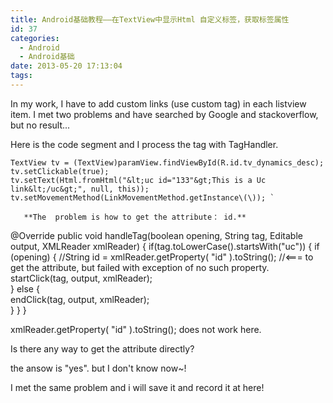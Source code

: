 ```yaml
---
title: Android基础教程——在TextView中显示Html 自定义标签，获取标签属性
id: 37
categories:
  - Android
  - Android基础
date: 2013-05-20 17:13:04
tags:
---
```


In my work, I have to add custom links (use custom tag) in each listview item. I met two problems and have searched by Google and stackoverflow, but no result...

Here is the code segment and I process the tag with TagHandler.

    TextView tv = (TextView)paramView.findViewById(R.id.tv_dynamics_desc);
    tv.setClickable(true);
    tv.setText(Html.fromHtml("&lt;uc id="133"&gt;This is a Uc link&lt;/uc&gt;", null, this));
    tv.setMovementMethod(LinkMovementMethod.getInstance\(\)); `

 ```
    **The  problem is how to get the attribute： id.**
```  

 @Override
    public void handleTag(boolean opening, String tag, Editable output, XMLReader xmlReader) {
        if(tag.toLowerCase\(\).startsWith("uc")) {
            if (opening) {
                //String id = xmlReader.getProperty( "id" ).toString\(\);
      //&lt;=== to get the attribute, but failed with exception of no such property.
                startClick(tag, output, xmlReader);  
            } else {  
                endClick(tag, output, xmlReader);  
            }
        }
    }

xmlReader.getProperty( "id" ).toString\(\); does not work here.

Is there any way to get the attribute directly?

the ansow is "yes". but I don't know now~!

I met the same problem and i will save it and record it at here!

&nbsp;